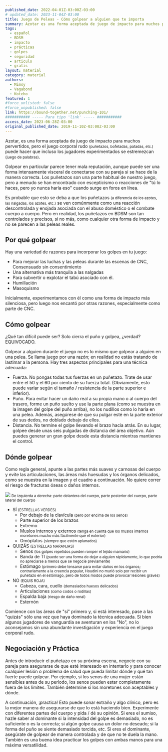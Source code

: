 ```yaml
---
published_date: 2022-04-01Z-03:00Z-03:00
# updated_date: 2023-11-04Z-03:00
title: Juego de Peleas - Cómo golpear a alguien que te importa
summary: Azotar es una forma aceptada de juego de impacto para muchos pervertidos, pero el juego corporal rudo puede hacer que incluso los jugadores experimentados se estremezcan.
tags:
  - español
  - BDSM
  - impacto
  - prácticas
  - golpes
  - seguridad
  - articulo
  - gratis
layout: material
category: material
authors:
  - Mimsy
  - Vagabond
  - Koteho
featured: 1
#force_unlisted: false
#force_unpublished: false
link: https://bound-together.net/punching-101/
########### ----- Para tipo 'link' ----- ###########
access_date: 2023-06-28Z-03:00
original_published_date: 2019-11-10Z-03:00Z-03:00
---
```


<script>
  import diagrama from '$lib/posts/media/juego-de-peleas/1.png';
  import HumanBody from '$lib/components/HumanBody.svelte';
</script>

Azotar, es una forma aceptada de juego de impacto para muchos pervertidos, pero el juego corporal rudo <small>(puñetazos, bofetadas, patadas, etc.)</small> puede hacer que incluso los jugadores experimentados se estremezcan <small>(juego de palabras)</small>.

Golpear en particular parece tener mala reputación, aunque puede ser una forma intensamente visceral de conectarse con su pareja si se hace de la manera correcta. Los puñetazos son una parte habitual de nuestro juego, pero a menudo se han encontrado con escepticismo o reacciones de "tú lo haces, pero yo nunca haría eso" cuando surge en foros en línea.

Es probable que esto se deba a que los puñetazos <small>(a diferencia de los azotes, las nalgadas, los azotes, etc.)</small> se ven comúnmente como una reacción descontrolada y enojada asociada con el abuso doméstico o el combate cuerpo a cuerpo. Pero en realidad, los puñetazos en BDSM son tan controlados y precisos, si no más, como cualquier otra forma de impacto y no se parecen a las peleas reales.

## Por qué golpear

Hay una variedad de razones para incorporar los golpes en tu juego:

- Para mejorar las luchas y las peleas durante las escenas de CNC, Consensuado sin consentimiento
- Una alternativa más tranquila a las nalgadas
- Para subvertir o explotar el tabú asociado con él.
- Humillación
- Masoquismo

Inicialmente, experimentamos con él como una forma de impacto más silenciosa, pero luego nos encantó por otras razones, especialmente como parte de CNC.

## Cómo golpear

¿Qué tan difícil puede ser? Solo cierra el puño y golpea, ¿verdad? EQUIVOCADO.

Golpear a alguien durante el juego no es lo mismo que golpear a alguien en una pelea. Se llama juego por una razón; en realidad no estás tratando de lastimar a la persona. Hay tres aspectos principales para una técnica adecuada:

- Fuerza. No pongas todas tus fuerzas en un puñetazo. Trate de usar entre el 50 y el 60 por ciento de su fuerza total. (Obviamente, esto puede variar según el tamaño / resistencia de la parte superior e inferior).
- Puño. Para evitar hacer un daño real a su propia mano o al cuerpo del trasero, forme un puño suelto y use la parte plana (como se muestra en la imagen del golpe del puño arriba), no los nudillos como lo haría en una pelea. Además, asegúrese de que su pulgar esté en la parte exterior de sus dedos, no doblado debajo de ellos.
- Distancia. No termine el golpe llevando el brazo hacia atrás. En su lugar, golpee desde unas seis pulgadas de distancia del área objetivo. Aún puedes generar un gran golpe desde esta distancia mientras mantienes el control.

## Dónde golpear

Como regla general, apunte a las partes más suaves y carnosas del cuerpo y evite las articulaciones, las áreas más huesudas y los órganos delicados, como se muestra en la imagen y el cuadro a continuación. No quiere correr el riesgo de fracturas óseas o daños internos.

<!--<HumanBody colors="{{
  default:'#888',
  groups:[
      {
        name: 'yes',
        color: 'green',
        parts: ['chest','clavicule','buttock','arm','thigh-front','forearm']
      },
      {
        name: 'no',
        color: 'red',
        parts: ['ribs','head','face','neck','nape','elbow','knee','column','loin']
      },
      {
        name: 'maybe',
        color: 'orange',
        parts: ['belly','thigh-outer','feet','shoulder','hand','innerthigh','genitalia']
      }
    ]
  }}" debug/> -->

![ ]({diagrama})
<small>De izquierda a derecha: parte delantera del cuerpo, parte posterior del cuerpo, parte lateral del cuerpo</small>

- SÍ <small>(ESTRELLAS VERDES)</small>
  - Por debajo de la clavícula <small>(pero por encima de los senos)</small>
  - Parte superior de los brazos
  - Extremo
  - Muslos internos y externos <small>(tenga en cuenta que los muslos internos moretones mucho más fácilmente que el exterior)</small>
  - Omóplatos <small>(siempre que estén aplanados)</small>
- QUIZÁS <small>(ESTRELLAS NARANJAS)</small>
  - Senos <small>(los golpes repetidos pueden romper el tejido mamario)</small>
  - Banda de TI <small>(puede ser una forma de dejar a alguien rápidamente, lo que podría no apreciarse a menos que se negocie previamente)</small>
  - Estómago <small>(primero debe tensarse para evitar daños en los órganos; contrariamente a la creencia popular, Houdini no murió solo por recibir un puñetazo en el estómago, pero de todos modos puede provocar lesiones graves)</small>
- NO <small>(EQUIS ROJA)</small>
  - Cabeza, cara, cuello <small>(demasiados huesos delicados)</small>
  - Articulaciones <small>(como codos o rodillas)</small>
  - Espalda baja <small>(riesgo de daño renal)</small>
  - Esternón

Comience con las áreas de "sí" primero y, si está interesado, pase a las "quizás" sólo una vez que haya dominado la técnica adecuada. Si bien algunos jugadores de vanguardia se aventuran en los "No", no lo aconsejamos sin una abundante investigación y experiencia en el juego corporal rudo.

## Negociación y Práctica

Antes de introducir el puñetazo en su próxima escena, negocie con su pareja para asegurarse de que esté interesado en intentarlo y para conocer cualquier lesión o problema de salud que pueda limitar dónde y qué tan fuerte puede golpear. Por ejemplo, si los senos de una mujer están sensibles antes de su período, los senos pueden estar completamente fuera de los límites. También determine si los moretones son aceptables y dónde.

A continuación, ¡practica! Esto puede sonar extraño y algo clínico, pero es la mejor manera de asegurarse de que lo está haciendo bien. Experimente con diferentes partes del cuerpo y pida / dé su opinión. Si eres el sumiso, hazle saber al dominante si la intensidad del golpe es demasiado, no es suficiente o es la correcta; si algún golpe causa un dolor no deseado; si la forma del puño se siente demasiado torcida, etc. Si eres el dominante, asegúrate de golpear de manera controlada y de que no te duela la mano. También es una buena idea practicar los golpes con ambas manos para una máxima versatilidad.
